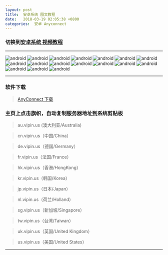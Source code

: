 ```yaml
---
layout: post
title:  安卓系统 图文教程
date:   2018-03-19 02:05:38 +0800
categories:  安卓 Anyconnect
---
```


### 切换到[安卓系统 **视频教程**](/2018/03/android/ "Android")

****

![android](http://f.vipin.us:88/images/android/android1.png "Android")
![android](http://f.vipin.us:88/images/android/android2.png "Android")
![android](http://f.vipin.us:88/images/android/android3.png "Android")
![android](http://f.vipin.us:88/images/android/android4.png "Android")
![android](http://f.vipin.us:88/images/android/android5.png "Android")
![android](http://f.vipin.us:88/images/android/android6.png "Android")
![android](http://f.vipin.us:88/images/android/android7.png "Android")
![android](http://f.vipin.us:88/images/android/android8.png "Android")
![android](http://f.vipin.us:88/images/android/android9.png "Android")
![android](http://f.vipin.us:88/images/android/android10.png "Android")
![android](http://f.vipin.us:88/images/android/android11.png "Android")
![android](http://f.vipin.us:88/images/android/android12.png "Android")
![android](http://f.vipin.us:88/images/android/android13.png "Android")
![android](http://f.vipin.us:88/images/android/android14.png "Android")
![android](http://f.vipin.us:88/images/android/android15.png "Android")
![android](http://f.vipin.us:88/images/android/android16.png "Android")
![android](http://f.vipin.us:88/images/android/android17.png "Android")

****

### 软件下载

>[AnyConnect 下载](http://f.vipin.us:88/files/android.apk)

### 主页上点击旗帜，自动复制服务器地址到系统剪贴板

>au.vipin.us (澳大利亚/Australia)

>cn.vipin.us（中国/China）

>de.vipin.us（德国/Germany）

>fr.vipin.us（法国/France）

>hk.vipin.us（香港/HongKong）

>kr.vipin.us（韩国/Korea）

>jp.vipin.us（日本/Japan）

>nl.vipin.us（荷兰/Holland）

>sg.vipin.us（新加坡/Singapore）

>tw.vipin.us（台湾/Taiwan）

>uk.vipin.us（英国/United Kingdom）

>us.vipin.us（美国/United States）

****